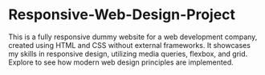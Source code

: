 # Responsive-Web-Design-Project
This is a fully responsive dummy website for a web development company, created using HTML and CSS without external frameworks. It showcases my skills in responsive design, utilizing media queries, flexbox, and grid. Explore to see how modern web design principles are implemented.
